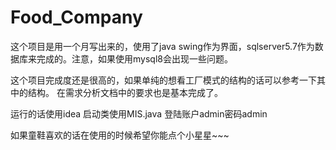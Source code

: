 # Food_Company
这个项目是用一个月写出来的，使用了java swing作为界面，sqlserver5.7作为数据库来完成的。注意，如果使用mysql8会出现一些问题。

这个项目完成度还是很高的，如果单纯的想看工厂模式的结构的话可以参考一下其中的结构。 在需求分析文档中的要求也是基本完成了。 

运行的话使用idea 启动类使用MIS.java 登陆账户admin密码admin

如果童鞋喜欢的话在使用的时候希望你能点个小星星~~~

